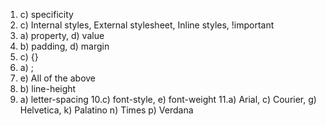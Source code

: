 1. c) specificity
2. c) Internal styles, External stylesheet, Inline styles, !important
3. a) property, d) value
4. b) padding, d) margin
5. c) {}
6. a) ;
7. e) All of the above
8. b) line-height
9. a) letter-spacing
10.c) font-style, e) font-weight
11.a) Arial, c) Courier, g) Helvetica, k) Palatino n) Times p) Verdana
